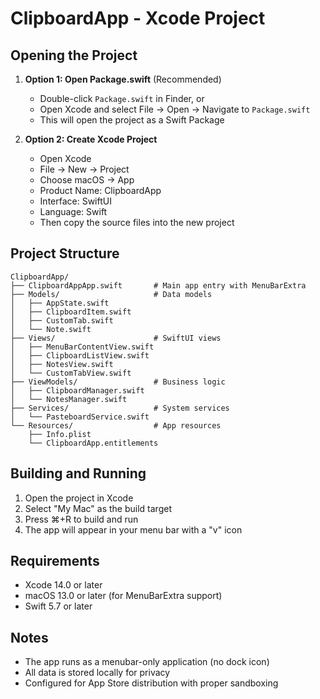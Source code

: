 # ClipboardApp - Xcode Project

## Opening the Project

1. **Option 1: Open Package.swift** (Recommended)
   - Double-click `Package.swift` in Finder, or
   - Open Xcode and select File → Open → Navigate to `Package.swift`
   - This will open the project as a Swift Package

2. **Option 2: Create Xcode Project**
   - Open Xcode
   - File → New → Project
   - Choose macOS → App
   - Product Name: ClipboardApp
   - Interface: SwiftUI
   - Language: Swift
   - Then copy the source files into the new project

## Project Structure

```
ClipboardApp/
├── ClipboardAppApp.swift       # Main app entry with MenuBarExtra
├── Models/                     # Data models
│   ├── AppState.swift
│   ├── ClipboardItem.swift
│   ├── CustomTab.swift
│   └── Note.swift
├── Views/                      # SwiftUI views
│   ├── MenuBarContentView.swift
│   ├── ClipboardListView.swift
│   ├── NotesView.swift
│   └── CustomTabView.swift
├── ViewModels/                 # Business logic
│   ├── ClipboardManager.swift
│   └── NotesManager.swift
├── Services/                   # System services
│   └── PasteboardService.swift
└── Resources/                  # App resources
    ├── Info.plist
    └── ClipboardApp.entitlements
```

## Building and Running

1. Open the project in Xcode
2. Select "My Mac" as the build target
3. Press ⌘+R to build and run
4. The app will appear in your menu bar with a "v" icon

## Requirements

- Xcode 14.0 or later
- macOS 13.0 or later (for MenuBarExtra support)
- Swift 5.7 or later

## Notes

- The app runs as a menubar-only application (no dock icon)
- All data is stored locally for privacy
- Configured for App Store distribution with proper sandboxing